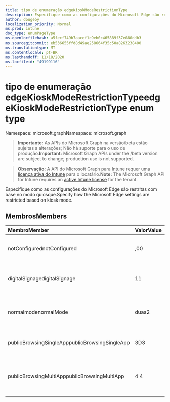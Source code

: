 ```yaml
---
title: tipo de enumeração edgeKioskModeRestrictionType
description: Especifique como as configurações do Microsoft Edge são restritas com base no modo quiosque.
author: dougeby
localization_priority: Normal
ms.prod: intune
doc_type: enumPageType
ms.openlocfilehash: a5fecf749b7aacef1c9eb0c465889f37e080ddb3
ms.sourcegitcommit: eb536655ffd8d49ae258664f35c50a8263238400
ms.translationtype: MT
ms.contentlocale: pt-BR
ms.lasthandoff: 11/18/2020
ms.locfileid: "49199116"
---
```

# <a name="edgekioskmoderestrictiontype-enum-type"></a><span data-ttu-id="39051-103">tipo de enumeração edgeKioskModeRestrictionType</span><span class="sxs-lookup"><span data-stu-id="39051-103">edgeKioskModeRestrictionType enum type</span></span>

<span data-ttu-id="39051-104">Namespace: microsoft.graph</span><span class="sxs-lookup"><span data-stu-id="39051-104">Namespace: microsoft.graph</span></span>

> <span data-ttu-id="39051-105">**Importante:** As APIs do Microsoft Graph na versão/beta estão sujeitas a alterações; Não há suporte para o uso de produção.</span><span class="sxs-lookup"><span data-stu-id="39051-105">**Important:** Microsoft Graph APIs under the /beta version are subject to change; production use is not supported.</span></span>

> <span data-ttu-id="39051-106">**Observação:** A API do Microsoft Graph para Intune requer uma [licença ativa do Intune](https://go.microsoft.com/fwlink/?linkid=839381) para o locatário.</span><span class="sxs-lookup"><span data-stu-id="39051-106">**Note:** The Microsoft Graph API for Intune requires an [active Intune license](https://go.microsoft.com/fwlink/?linkid=839381) for the tenant.</span></span>

<span data-ttu-id="39051-107">Especifique como as configurações do Microsoft Edge são restritas com base no modo quiosque.</span><span class="sxs-lookup"><span data-stu-id="39051-107">Specify how the Microsoft Edge settings are restricted based on kiosk mode.</span></span>

## <a name="members"></a><span data-ttu-id="39051-108">Membros</span><span class="sxs-lookup"><span data-stu-id="39051-108">Members</span></span>
|<span data-ttu-id="39051-109">Membro</span><span class="sxs-lookup"><span data-stu-id="39051-109">Member</span></span>|<span data-ttu-id="39051-110">Valor</span><span class="sxs-lookup"><span data-stu-id="39051-110">Value</span></span>|<span data-ttu-id="39051-111">Descrição</span><span class="sxs-lookup"><span data-stu-id="39051-111">Description</span></span>|
|:---|:---|:---|
|<span data-ttu-id="39051-112">notConfigured</span><span class="sxs-lookup"><span data-stu-id="39051-112">notConfigured</span></span>|<span data-ttu-id="39051-113">,0</span><span class="sxs-lookup"><span data-stu-id="39051-113">0</span></span>|<span data-ttu-id="39051-114">Não configurado (Irrestrito).</span><span class="sxs-lookup"><span data-stu-id="39051-114">Not configured (unrestricted).</span></span>|
|<span data-ttu-id="39051-115">digitalSignage</span><span class="sxs-lookup"><span data-stu-id="39051-115">digitalSignage</span></span>|<span data-ttu-id="39051-116">1</span><span class="sxs-lookup"><span data-stu-id="39051-116">1</span></span>|<span data-ttu-id="39051-117">Pôsteres/digitais no modo de aplicativo único.</span><span class="sxs-lookup"><span data-stu-id="39051-117">Interactive/Digital signage in single-app mode.</span></span>|
|<span data-ttu-id="39051-118">normalmode</span><span class="sxs-lookup"><span data-stu-id="39051-118">normalMode</span></span>|<span data-ttu-id="39051-119">duas</span><span class="sxs-lookup"><span data-stu-id="39051-119">2</span></span>|<span data-ttu-id="39051-120">Modo normal (versão completa do Microsoft Edge).</span><span class="sxs-lookup"><span data-stu-id="39051-120">Normal mode (full version of Microsoft Edge).</span></span>|
|<span data-ttu-id="39051-121">publicBrowsingSingleApp</span><span class="sxs-lookup"><span data-stu-id="39051-121">publicBrowsingSingleApp</span></span>|<span data-ttu-id="39051-122">3D</span><span class="sxs-lookup"><span data-stu-id="39051-122">3</span></span>|<span data-ttu-id="39051-123">Navegação pública no modo de aplicativo único.</span><span class="sxs-lookup"><span data-stu-id="39051-123">Public browsing in single-app mode.</span></span>|
|<span data-ttu-id="39051-124">publicBrowsingMultiApp</span><span class="sxs-lookup"><span data-stu-id="39051-124">publicBrowsingMultiApp</span></span>|<span data-ttu-id="39051-125">4 </span><span class="sxs-lookup"><span data-stu-id="39051-125">4</span></span>|<span data-ttu-id="39051-126">Navegação pública (InPrivate) no modo de vários aplicativos.</span><span class="sxs-lookup"><span data-stu-id="39051-126">Public browsing (inPrivate) in multi-app mode.</span></span>|





